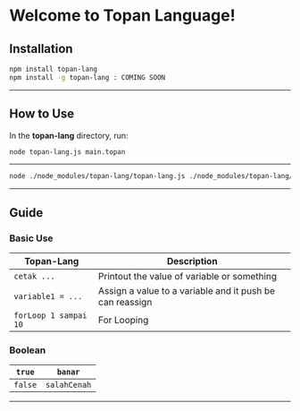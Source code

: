 # Welcome to Topan Language! 

## Installation 

```bash
npm install topan-lang
npm install -g topan-lang : COMING SOON
```
---

## How to Use 

In the **topan-lang** directory, run:

```bash
node topan-lang.js main.topan
```

---
```bash
node ./node_modules/topan-lang/topan-lang.js ./node_modules/topan-lang/__test__/lang/main.topan
```
---

## Guide
### Basic Use
| Topan-Lang               | Description                                              |
|--------------------------|----------------------------------------------------------|
| `cetak ...`              | Printout the value of variable or something              |
| `variable1 = ...`        | Assign a value to a variable and it push be can reassign |
| `forLoop 1 sampai 10`    | For Looping                                              |

### Boolean
| `true`  | `banar`      |  
|---------|--------------|
| `false` | `salahCenah` |  

---

